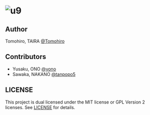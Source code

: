 ![u9](http://dl.dropbox.com/u/173097/u9/u9logo.png)
======================================================================


Author
-------------------------------------------------------------------------------

Tomohiro, TAIRA [@Tomohiro](http://twitter.com/Tomohiro)


Contributors
-------------------------------------------------------------------------------

- Yusaku, ONO [@yono](http://twitter.com/yono)
- Sawaka, NAKANO [@tanpopo5](http://twitter.com/tanpopo5)


LICENSE
-------------------------------------------------------------------------------

This project is dual licensed under the MIT license or GPL Version 2 licenses.
See [LICENSE](http://tomohiro.mit-license.org) for details.
